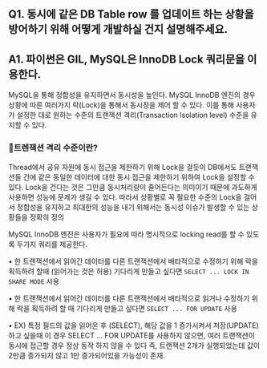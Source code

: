 ## Q1. 동시에 같은 DB Table row 를 업데이트 하는 상황을 방어하기 위해 어떻게 개발하실 건지 설명해주세요.


## A1. 파이썬은 GIL, MySQL은 InnoDB Lock 쿼리문을 이용한다.


MySQL을 통해 정합성을 유지하면서 동시성을 높인다. MySQL InnoDB 엔진의 경우 상황에 따른 여러가지 락(Lock)을 통해서 동시정을 제어 할 수 있다. 이를 통해 사용자가 설정한 대로 원하는 수준의 트랜잭션 격리(Transaction Isolation level) 수준을 유지할 수 있다.

### 🤔트렌잭션 격리 수준이란?
Thread에서 공유 자원에 동시 접근을 제한하기 위해 Lock을 걸듯이 DB에서도 트랜잭션들 간에 같은 동일한 데이터에 대한 동시 접근을 제한하기 위하여 Lock을 설정할 수 있다. Lock을 건다는 것은 그만큼 동시처리량이 줄어든다는 의미이기 때문에 과도하게 사용하면 성능에 문제가 생길 수 있다. 따라서 상황별로 꼭 필요한 수준의 Lock을 걸어서 정합성을 유지하고 최대한의 성능을 내기 위해서는 동시성 이슈가 발생할 수 있는 상황들을 정확히 정의


MySQL InnoDB 엔진은 사용자가 필요에 따라 명시적으로 locking read를 할 수 있도록 두가지 쿼리를 제공한다.

• 한 트랜잭션에서 읽어간 데이터를 다른 트랜잭션에서 배타적으로 수정하기 위해 락을 획득하려 할때 (읽어가는 것은 허용) 기다리게 만들고 싶다면
`SELECT ... LOCK IN SHARE MODE` 사용

• 한 트랜잭션에서 읽어간 데이터를 다른 트랜잭션에서 배타적으로 읽거나 수정하기 위해 락을 획득하려 할 때 기다리게 만들고 싶다면 
`SELECT ... FOR UPDATE` 사용

• EX) 특정 필드의 값을 읽어온 후 (SELECT), 해당 값을 1 증가시켜서 저장(UPDATE)하고 싶을때 이 경우 SELECT ... FOR UPDATE를 사용하지 않으면, 여러 트랜잭션이 동시에 접근할 경우 정상 동작 하지 않을 수 있다 즉, 트랜잭션 2개가 실행되었는데 값이 2만큼 증가되지 않고 1만 증가되어있을 가능성이 존재.
